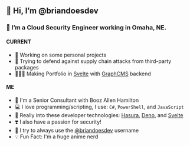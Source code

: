 ## 👋 Hi, I’m @briandoesdev
### 👀 I’m a Cloud Security Engineer working in Omaha, NE.

#### CURRENT
- 🌱 Working on some personal projects
- 🔐 Trying to defend against supply chain attacks from third-party packages
- 🧑🏻‍💻 Making Portfolio in [Svelte](https://svelte.dev) with [GraphCMS](https://graphcms.com/) backend

#### ME
- 🏢 I'm a Senior Consultant with Booz Allen Hamilton
- 💻 I love programming/scripting, I use: `C#`, `PowerShell`, and `JavaScript`
- 🏫 Really into these developer technologies: [Hasura](https://hasura.com), [Deno](https://deno.land), and [Svelte](https://svelte.dev)
- ❣️ I also have a passion for security!
- 🤘 I try to always use the [@briandoesdev](https://twitter.com/briandoesdev) username
- 💡 Fun Fact: I'm a huge anime nerd

<!---
Inspired by: https://raw.githubusercontent.com/caneco/caneco/master/README.md
--->
